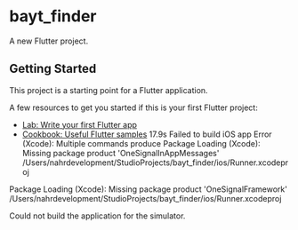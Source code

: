 # bayt_finder

A new Flutter project.

## Getting Started

This project is a starting point for a Flutter application.

A few resources to get you started if this is your first Flutter project:

- [Lab: Write your first Flutter app](https://docs.flutter.dev/get-started/codelab)
- [Cookbook: Useful Flutter samples](https://docs.flutter.dev/cookbook)
                                      17.9s
Failed to build iOS app
Error (Xcode): Multiple commands produce
  Package Loading (Xcode): Missing package product 'OneSignalInAppMessages'
  /Users/nahrdevelopment/StudioProjects/bayt_finder/ios/Runner.xcodeproj

Package Loading (Xcode): Missing package product 'OneSignalFramework'
/Users/nahrdevelopment/StudioProjects/bayt_finder/ios/Runner.xcodeproj

Could not build the application for the simulator.